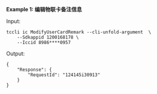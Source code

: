 **Example 1: 编辑物联卡备注信息**



Input: 

```
tccli ic ModifyUserCardRemark --cli-unfold-argument  \
    --Sdkappid 1200168178 \
    --Iccid 8986****0957
```

Output: 
```
{
    "Response": {
        "RequestId": "124145i30913"
    }
}
```

